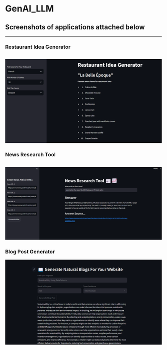 # GenAI_LLM
## Screenshots of applications attached below
---
### Restaurant Idea Generator
![alt text](https://github.com/nihaarn97/GenAI_LLM/raw/main/RestaurantIdeaGenerator/App_Home.png)
---
### News Research Tool
![alt text](https://github.com/nihaarn97/GenAI_LLM/raw/main/NewsResearchTool/App_Home.png)
---
### Blog Post Generator
![alt text](https://github.com/nihaarn97/GenAI_LLM/blob/main/BlogGenerationTool/App_Home.png)
